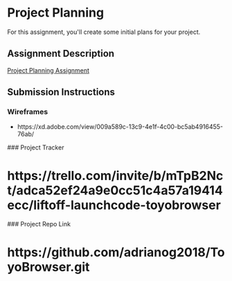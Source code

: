 # Project Planning
For this assignment, you'll create some initial plans for your project.

## Assignment Description
[Project Planning Assignment](https://education.launchcode.org/liftoff/assignments/planning/)

## Submission Instructions

### Wireframes
 <ul>
  <li>https://xd.adobe.com/view/009a589c-13c9-4e1f-4c00-bc5ab4916455-76ab/</li>
  </ul>
### Project Tracker

<h1>https://trello.com/invite/b/mTpB2Nct/adca52ef24a9e0cc51c4a57a19414ecc/liftoff-launchcode-toyobrowser</h1>
### Project Repo Link

<h1>https://github.com/adrianog2018/ToyoBrowser.git</h1>
